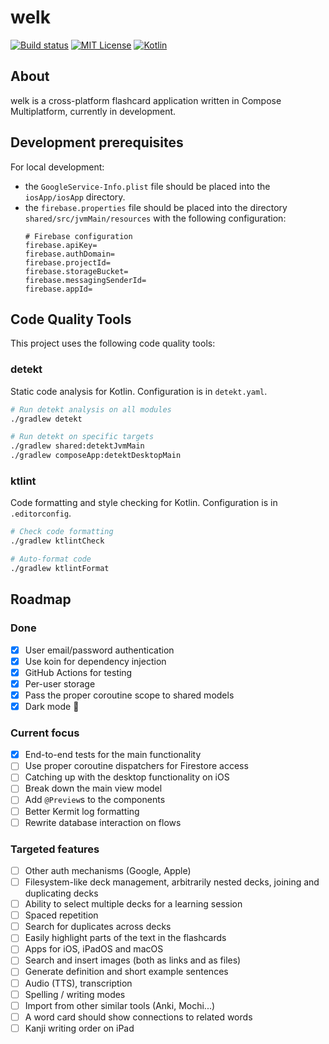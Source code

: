 # welk

[![Build status](https://github.com/forketyfork/welk/actions/workflows/build.yml/badge.svg)](https://github.com/forketyfork/welk/actions/workflows/build.yml)
[![MIT License](https://img.shields.io/badge/license-MIT-blue.svg)](LICENSE)
[![Kotlin](https://img.shields.io/badge/language-Kotlin-purple.svg)](https://kotlinlang.org/)

## About

welk is a cross-platform flashcard application written in Compose Multiplatform, currently in development. 

## Development prerequisites

For local development:
- the `GoogleService-Info.plist` file should be placed into the `iosApp/iosApp` directory.
- the `firebase.properties` file should be placed into the directory `shared/src/jvmMain/resources` with the following configuration:
  ```properties
  # Firebase configuration
  firebase.apiKey=
  firebase.authDomain=
  firebase.projectId=
  firebase.storageBucket=
  firebase.messagingSenderId=
  firebase.appId=
  ```

## Code Quality Tools

This project uses the following code quality tools:

### detekt
Static code analysis for Kotlin. Configuration is in `detekt.yaml`.

```bash
# Run detekt analysis on all modules
./gradlew detekt

# Run detekt on specific targets
./gradlew shared:detektJvmMain
./gradlew composeApp:detektDesktopMain
```

### ktlint
Code formatting and style checking for Kotlin. Configuration is in `.editorconfig`.

```bash
# Check code formatting
./gradlew ktlintCheck

# Auto-format code
./gradlew ktlintFormat
```

## Roadmap

### Done
- [x] User email/password authentication
- [x] Use koin for dependency injection
- [x] GitHub Actions for testing
- [x] Per-user storage
- [x] Pass the proper coroutine scope to shared models
- [x] Dark mode 🌚

### Current focus
- [x] End-to-end tests for the main functionality
- [ ] Use proper coroutine dispatchers for Firestore access
- [ ] Catching up with the desktop functionality on iOS
- [ ] Break down the main view model
- [ ] Add `@Preview`s to the components
- [ ] Better Kermit log formatting
- [ ] Rewrite database interaction on flows

### Targeted features
- [ ] Other auth mechanisms (Google, Apple)
- [ ] Filesystem-like deck management, arbitrarily nested decks, joining and duplicating decks
- [ ] Ability to select multiple decks for a learning session
- [ ] Spaced repetition
- [ ] Search for duplicates across decks
- [ ] Easily highlight parts of the text in the flashcards
- [ ] Apps for iOS, iPadOS and macOS
- [ ] Search and insert images (both as links and as files)
- [ ] Generate definition and short example sentences
- [ ] Audio (TTS), transcription
- [ ] Spelling / writing modes
- [ ] Import from other similar tools (Anki, Mochi...)
- [ ] A word card should show connections to related words
- [ ] Kanji writing order on iPad
